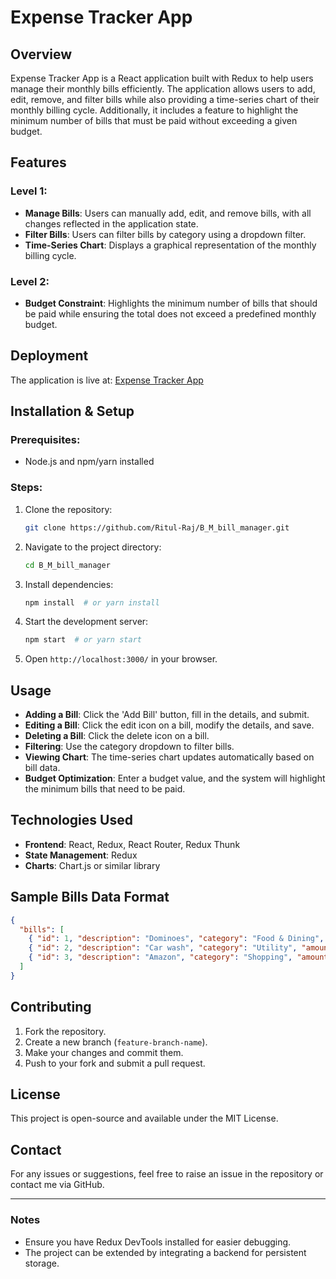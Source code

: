 # Expense Tracker App

## Overview
Expense Tracker App is a React application built with Redux to help users manage their monthly bills efficiently. The application allows users to add, edit, remove, and filter bills while also providing a time-series chart of their monthly billing cycle. Additionally, it includes a feature to highlight the minimum number of bills that must be paid without exceeding a given budget.

## Features
### Level 1:
- **Manage Bills**: Users can manually add, edit, and remove bills, with all changes reflected in the application state.
- **Filter Bills**: Users can filter bills by category using a dropdown filter.
- **Time-Series Chart**: Displays a graphical representation of the monthly billing cycle.

### Level 2:
- **Budget Constraint**: Highlights the minimum number of bills that should be paid while ensuring the total does not exceed a predefined monthly budget.

## Deployment
The application is live at:
[Expense Tracker App](https://expenseetrackerapp.vercel.app/)

## Installation & Setup
### Prerequisites:
- Node.js and npm/yarn installed

### Steps:
1. Clone the repository:
   ```bash
   git clone https://github.com/Ritul-Raj/B_M_bill_manager.git
   ```
2. Navigate to the project directory:
   ```bash
   cd B_M_bill_manager
   ```
3. Install dependencies:
   ```bash
   npm install  # or yarn install
   ```
4. Start the development server:
   ```bash
   npm start  # or yarn start
   ```
5. Open `http://localhost:3000/` in your browser.

## Usage
- **Adding a Bill**: Click the 'Add Bill' button, fill in the details, and submit.
- **Editing a Bill**: Click the edit icon on a bill, modify the details, and save.
- **Deleting a Bill**: Click the delete icon on a bill.
- **Filtering**: Use the category dropdown to filter bills.
- **Viewing Chart**: The time-series chart updates automatically based on bill data.
- **Budget Optimization**: Enter a budget value, and the system will highlight the minimum bills that need to be paid.

## Technologies Used
- **Frontend**: React, Redux, React Router, Redux Thunk
- **State Management**: Redux
- **Charts**: Chart.js or similar library

## Sample Bills Data Format
```json
{
  "bills": [
    { "id": 1, "description": "Dominoes", "category": "Food & Dining", "amount": "430", "date": "01-02-2020" },
    { "id": 2, "description": "Car wash", "category": "Utility", "amount": "500", "date": "01-06-2020" },
    { "id": 3, "description": "Amazon", "category": "Shopping", "amount": "2030", "date": "01-07-2020" }
  ]
}
```

## Contributing
1. Fork the repository.
2. Create a new branch (`feature-branch-name`).
3. Make your changes and commit them.
4. Push to your fork and submit a pull request.

## License
This project is open-source and available under the MIT License.

## Contact
For any issues or suggestions, feel free to raise an issue in the repository or contact me via GitHub.

---

### Notes
- Ensure you have Redux DevTools installed for easier debugging.
- The project can be extended by integrating a backend for persistent storage.

